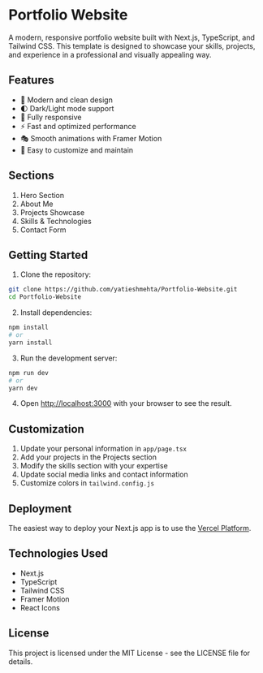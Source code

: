 # Portfolio Website

A modern, responsive portfolio website built with Next.js, TypeScript, and Tailwind CSS. This template is designed to showcase your skills, projects, and experience in a professional and visually appealing way.

## Features

- 🎨 Modern and clean design
- 🌓 Dark/Light mode support
- 📱 Fully responsive
- ⚡ Fast and optimized performance
- 🎭 Smooth animations with Framer Motion
- 📝 Easy to customize and maintain

## Sections

1. Hero Section
2. About Me
3. Projects Showcase
4. Skills & Technologies
5. Contact Form

## Getting Started

1. Clone the repository:
```bash
git clone https://github.com/yatieshmehta/Portfolio-Website.git
cd Portfolio-Website
```

2. Install dependencies:
```bash
npm install
# or
yarn install
```

3. Run the development server:
```bash
npm run dev
# or
yarn dev
```

4. Open [http://localhost:3000](http://localhost:3000) with your browser to see the result.

## Customization

1. Update your personal information in `app/page.tsx`
2. Add your projects in the Projects section
3. Modify the skills section with your expertise
4. Update social media links and contact information
5. Customize colors in `tailwind.config.js`

## Deployment

The easiest way to deploy your Next.js app is to use the [Vercel Platform](https://vercel.com/new?utm_medium=default-template&filter=next.js&utm_source=create-next-app&utm_campaign=create-next-app-readme).

## Technologies Used

- Next.js
- TypeScript
- Tailwind CSS
- Framer Motion
- React Icons

## License

This project is licensed under the MIT License - see the LICENSE file for details. 
